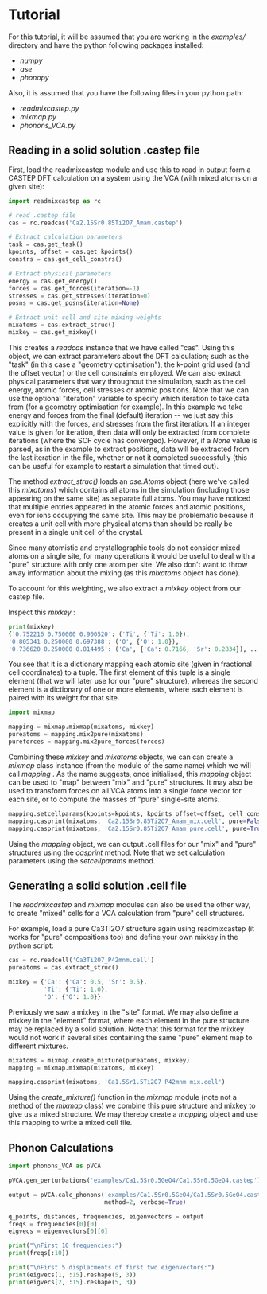 # Tutorial

For this tutorial, it will be assumed that you are working in the _examples/_ directory and have the python following packages installed:

* _numpy_
* _ase_
* _phonopy_

Also, it is assumed that you have the following files in your python path:

* _readmixcastep.py_
* _mixmap.py_
* _phonons_VCA.py_

## Reading in a solid solution .castep file

First, load the readmixcastep module and use this to read in output form a CASTEP DFT calculation on a system using the VCA (with mixed atoms on a given site): 

```python
import readmixcastep as rc

# read .castep file
cas = rc.readcas('Ca2.15Sr0.85Ti2O7_Amam.castep')

# Extract calculation parameters
task = cas.get_task()
kpoints, offset = cas.get_kpoints()
constrs = cas.get_cell_constrs()

# Extract physical parameters
energy = cas.get_energy()
forces = cas.get_forces(iteration=-1)
stresses = cas.get_stresses(iteration=0)
posns = cas.get_posns(iteration=None)

# Extract unit cell and site mixing weights
mixatoms = cas.extract_struc()
mixkey = cas.get_mixkey()
```

This creates a _readcas_ instance that we have called "cas". Using this object, we can extract parameters about the DFT calculation; such as the "task" (in this case a "geometry optimisation"), the k-point grid used (and the offset vector) or the cell constraints employed. We can also extract physical parameters that vary throughout the simulation, such as the cell energy, atomic forces, cell stresses or atomic positions. Note that we can use the optional "iteration" variable to specify which iteration to take data from (for a geometry optimisation for example). In this example we take energy and forces from the final (default) iteration -- we just say this explicitly with the forces, and stresses from the first iteration. If an integer value is given for iteration, then data will only be extracted from complete iterations (where the SCF cycle has converged). However, if a _None_ value is parsed, as in the example to extract positions, data will be extracted from the last iteration in the file, whether or not it completed successfully (this can be useful for example to restart a simulation that timed out).

The method _extract_struc()_ loads an _ase.Atoms_ object (here we've called this _mixatoms_) which contains all atoms in the simulation (including those appearing on the same site) as separate full atoms. You may have noticed that multiple entries appeared in the atomic forces and atomic positions, even for ions occupying the same site. This may be problematic because it creates a unit cell with more physical atoms than should be really be present in a single unit cell of the crystal.

Since many atomistic and crystallographic tools do not consider mixed atoms on a single site, for many operations it would be useful to deal with a "pure" structure with only one atom per site. We also don't want to throw away information about the mixing (as this _mixatoms_ object has done).

To account for this weighting, we also extract a _mixkey_ object from our castep file.

Inspect this _mixkey_ :

```python
print(mixkey)
{'0.752216 0.750000 0.900520': ('Ti', {'Ti': 1.0}),
'0.805341 0.250000 0.697388': ('O', {'O': 1.0}),
'0.736620 0.250000 0.814495': ('Ca', {'Ca': 0.7166, 'Sr': 0.2834}), ...
```

You see that it is a dictionary mapping each atomic site (given in fractional cell coordinates) to a tuple. The first element of this tuple is a single element (that we will later use for our "pure" structure), whereas the second element is a dictionary of one or more elements, where each element is paired with its weight for that site.

```python
import mixmap

mapping = mixmap.mixmap(mixatoms, mixkey)
pureatoms = mapping.mix2pure(mixatoms)
pureforces = mapping.mix2pure_forces(forces)
```

Combining these _mixkey_ and _mixatoms_ objects, we can can create a _mixmap_ class instance (from the module of the same name) which we will call _mapping_ . As the name suggests, once initialised, this _mapping_ object can be used to "map" between "mix" and "pure" structures. It may also be used to transform forces on all VCA atoms into a single force vector for each site, or to compute the masses of "pure" single-site atoms.

```python
mapping.setcellparams(kpoints=kpoints, kpoints_offset=offset, cell_constrs=constrs)
mapping.casprint(mixatoms, 'Ca2.15Sr0.85Ti2O7_Amam_mix.cell', pure=False)  # write mix cell
mapping.casprint(mixatoms, 'Ca2.15Sr0.85Ti2O7_Amam_pure.cell', pure=True)  # write pure cell
```

Using the _mapping_ object, we can output .cell files for our "mix" and "pure" structures using the _casprint_ method. Note that we set calculation parameters using the _setcellparams_ method.

## Generating a solid solution .cell file

The _readmixcastep_ and _mixmap_ modules can also be used the other way, to create "mixed" cells for a VCA calculation from "pure" cell structures.

For example, load a pure Ca3Ti2O7 structure again using readmixcastep (it works for "pure" compositions too) and define your own mixkey in the python script:

```python
cas = rc.readcell('Ca3Ti2O7_P42mnm.cell')
pureatoms = cas.extract_struc()

mixkey = {'Ca': {'Ca': 0.5, 'Sr': 0.5},
          'Ti': {'Ti': 1.0},
          'O': {'O': 1.0}}
```

Previously we saw a mixkey in the "site" format. We may also define a mixkey in the "element" format, where each element in the pure structure may be replaced by a solid solution. Note that this format for the mixkey would not work if several sites containing the same "pure" element map to different mixtures.


```python
mixatoms = mixmap.create_mixture(pureatoms, mixkey)
mapping = mixmap.mixmap(mixatoms, mixkey)

mapping.casprint(mixatoms, 'Ca1.5Sr1.5Ti2O7_P42mnm_mix.cell')
```

Using the _create_mixture()_ function in the _mixmap_ module (note not a method of the _mixmap_ class) we combine this pure structure and mixkey to give us a mixed structure. We may thereby create a _mapping_ object and use this mapping to write a mixed cell file.

## Phonon Calculations

```python
import phonons_VCA as pVCA

pVCA.gen_perturbations('examples/Ca1.5Sr0.5GeO4/Ca1.5Sr0.5GeO4.castep')
```

```python
output = pVCA.calc_phonons('examples/Ca1.5Sr0.5GeO4/Ca1.5Sr0.5GeO4.castep',
                           method=2, verbose=True)

q_points, distances, frequencies, eigenvectors = output
freqs = frequencies[0][0]
eigvecs = eigenvectors[0][0]

print("\nFirst 10 frequencies:")
print(freqs[:10])

print("\nFirst 5 displacments of first two eigenvectors:")
print(eigvecs[1, :15].reshape(5, 3))
print(eigvecs[2, :15].reshape(5, 3))
```



